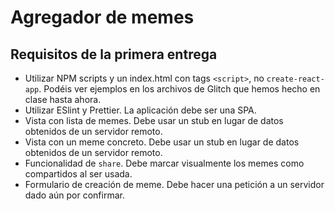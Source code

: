 # Agregador de memes

## Requisitos de la primera entrega

- Utilizar NPM scripts y un index.html con tags `<script>`, no `create-react-app`. Podéis ver ejemplos en los archivos de Glitch que hemos hecho en clase hasta ahora.
- Utilizar ESlint y Prettier. La aplicación debe ser una SPA.
- Vista con lista de memes. Debe usar un stub en lugar de datos obtenidos de un servidor remoto.
- Vista con un meme concreto. Debe usar un stub en lugar de datos obtenidos de un servidor remoto.
- Funcionalidad de `share`. Debe marcar visualmente los memes como compartidos al ser usada.
- Formulario de creación de meme. Debe hacer una petición a un servidor dado aún por confirmar.
